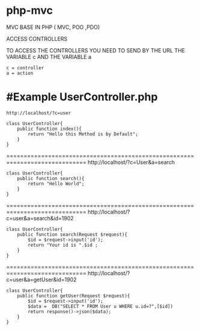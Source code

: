 # php-mvc
MVC BASE IN PHP ( MVC, POO ,PDO)


ACCESS CONTROLLERS

TO ACCESS THE CONTROLLERS YOU NEED TO SEND BY THE URL
THE VARIABLE c AND THE VARIABLE a

    c = controller
    a = action

#Example UserController.php
=============================================================================
    http://localhost/?c=user

    class UserController{
        public function index(){
            return "Hello this Method is by Default";
        }
    }
=============================================================================
    http://localhost/?c=User&a=search

    class UserController{
        public function search(){
            return "Hello World";
        }
    }
=============================================================================
    http://localhost/?c=user&a=search&id=1902

    class UserController{
        public function search(Request $request){
            $id = $request->input('id');
            return "Your id is ".$id ;
        }
    }
=============================================================================
    http://localhost/?c=user&a=getUser&id=1902

    class UserController{
        public function getUser(Request $request){
            $id = $request->input('id');
            $data =  DB("SELECT * FROM User u WHERE u.id=?",[$id])
            return response()->json($data);
        }
    }
